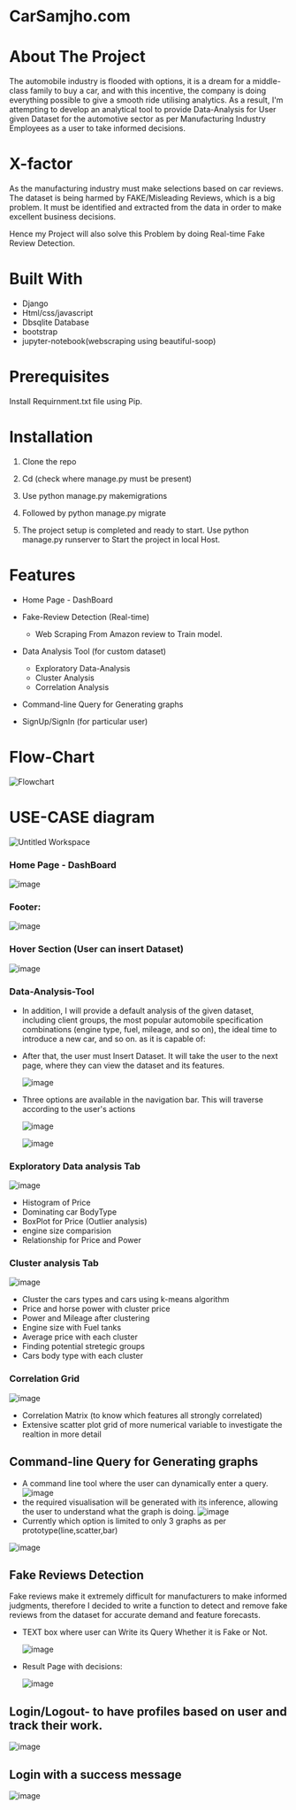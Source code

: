 # CarSamjho.com

# About The Project

The automobile industry is flooded with options, it is a dream for a middle-class family to buy a car, and with this incentive, the company is doing everything possible to give a smooth ride utilising analytics. As a result, I'm attempting to develop an analytical tool to provide Data-Analysis for User given Dataset for the automotive sector as per Manufacturing Industry Employees as a user to take informed decisions.

# X-factor

As the manufacturing industry must make selections based on car reviews. The dataset is being harmed by FAKE/Misleading Reviews, which is a big problem. It must be identified and extracted from the data in order to make excellent business decisions.

Hence my Project will also solve this Problem by doing Real-time Fake Review Detection.

# Built With

* Django
* Html/css/javascript
* Dbsqlite Database
* bootstrap
* jupyter-notebook(webscraping using beautiful-soop)



# Prerequisites

Install Requirnment.txt file using Pip.

# Installation

1. Clone the repo
2. Cd <project directory>(check where manage.py must be present)
   
3. Use python manage.py makemigrations
4. Followed by python manage.py migrate
5. The project setup is completed and ready to start. Use python manage.py runserver to Start the project in local Host.

   
# Features

   * Home Page - DashBoard
   * Fake-Review Detection  (Real-time)
      * Web Scraping From Amazon review to Train model.
   * Data Analysis Tool (for custom dataset)
      * Exploratory Data-Analysis
      * Cluster Analysis
      * Correlation Analysis
   
   * Command-line Query for Generating graphs

   * SignUp/SignIn (for particular user)
   
# Flow-Chart 
   ![Flowchart](https://user-images.githubusercontent.com/64836894/170710361-33abc773-5405-4176-a790-680876c6c996.png)

# USE-CASE diagram
   ![Untitled Workspace](https://user-images.githubusercontent.com/64836894/170715360-7c682606-772c-4b7b-9d8b-febb2fd67be8.png)

   
### Home Page - DashBoard
   ![image](https://user-images.githubusercontent.com/64836894/169657542-b1f34b79-4ac7-4edf-a657-c0eed1cfd7fc.png)
   
### Footer:
   ![image](https://user-images.githubusercontent.com/64836894/169657592-894e098b-d81f-4c61-b42e-050543050e39.png)
   
### Hover Section (User can insert Dataset)
   
   ![image](https://user-images.githubusercontent.com/64836894/169657678-a1eea54e-85a7-41fa-b2a3-92dffacd06e4.png)


### Data-Analysis-Tool

   
* In addition, I will provide a default analysis of the given dataset, including client groups, the most popular automobile specification combinations (engine type, fuel, mileage, and so on), the ideal time to introduce a new car, and so on. as it is capable of:
   
* After that, the user must Insert Dataset. It will take the user to the next page, where they can view the dataset and its features.
   
   ![image](https://user-images.githubusercontent.com/64836894/169657701-ec1572b5-596d-45de-add1-c112461d3d8a.png)
   
* Three options are available in the navigation bar. This will traverse according to the user's actions
   
   ![image](https://user-images.githubusercontent.com/64836894/169657791-6bf7a291-4373-4728-aebb-12aa5c321504.png)
   
   ![image](https://user-images.githubusercontent.com/64836894/169657812-57ddb393-b417-4864-be49-540fa2f326a9.png)



   
### Exploratory Data analysis Tab
   ![image](https://user-images.githubusercontent.com/64836894/169657958-5191f796-292d-47fc-89cb-85d309d2c178.png)
   * Histogram of Price
   * Dominating car BodyType
   * BoxPlot for Price (Outlier analysis)
   * engine size comparision
   * Relationship for Price and Power

   
### Cluster analysis Tab
   ![image](https://user-images.githubusercontent.com/64836894/169657989-17accc53-d604-4d1a-b12e-8d8e56016c42.png)
   * Cluster the cars types and cars using k-means algorithm
   * Price  and horse power with cluster price
   * Power and Mileage after clustering
   * Engine size with Fuel tanks
   * Average price with each cluster
   * Finding potential stretegic groups
   * Cars body type with each cluster

   
### Correlation Grid
   
   ![image](https://user-images.githubusercontent.com/64836894/169658029-76e8cdca-3319-432f-8d89-49239441b358.png)
  
   * Correlation Matrix (to know which features all strongly correlated)
   * Extensive scatter plot grid of more numerical variable to investigate the realtion in more detail


   
   
## Command-line Query for Generating graphs
  * A command line tool where the user can dynamically enter a query.
    ![image](https://user-images.githubusercontent.com/64836894/169658096-6a05251a-d9a2-440d-b790-acfde9fda413.png)
  * the required visualisation will be generated with its inference, allowing the user to understand what the graph is doing.
   ![image](https://user-images.githubusercontent.com/64836894/169658056-f503346f-6b8b-4a02-b538-6ae1c55c879b.png)
  * Currently which option is limited to only 3 graphs as per prototype(line,scatter,bar)
  
   
   ![image](https://user-images.githubusercontent.com/64836894/169658145-b1fb878a-ba51-4884-a74c-fa5b03de188c.png)


   
   
   
   
## Fake Reviews Detection 
Fake reviews make it extremely difficult for manufacturers to make informed judgments, therefore I decided to write a function to detect and remove fake reviews from the dataset for accurate demand and feature forecasts.

* TEXT box where user can Write its Query Whether it is Fake or Not.
  
   ![image](https://user-images.githubusercontent.com/64836894/169658180-41356a07-03a9-474a-896f-85c08b7dfaad.png)
  
* Result Page with decisions:
   
   ![image](https://user-images.githubusercontent.com/64836894/169658211-a3ee8894-a3fc-4d24-b013-1e28918c7d22.png)

   
   
## Login/Logout- to have profiles based on user and track their work.
   
   ![image](https://user-images.githubusercontent.com/64836894/169658234-60cd2df0-1dbc-449e-b803-156338fa61c9.png)
   
## Login with a success message
   
   ![image](https://user-images.githubusercontent.com/64836894/169658262-d8f72251-4456-4e99-baa3-156a47169963.png)

   

